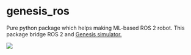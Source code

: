 # genesis_ros

Pure python package which helps making ML-based ROS 2 robot.
This package bridge ROS 2 and [Genesis simulator.](https://github.com/Genesis-Embodied-AI/Genesis)

[![](https://img.youtube.com/vi/dule_QSXCMo/0.jpg)](https://www.youtube.com/watch?v=dule_QSXCMo)
